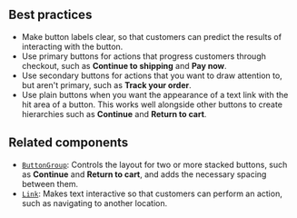 ## Best practices

- Make button labels clear, so that customers can predict the results of interacting with the button.
- Use primary buttons for actions that progress customers through checkout, such as **Continue to shipping** and **Pay now**.
- Use secondary buttons for actions that you want to draw attention to, but aren't primary, such as **Track your order**.
- Use plain buttons when you want the appearance of a text link with the hit area of a button. This works well alongside other buttons to create hierarchies such as **Continue** and **Return to cart**.

## Related components

- [`ButtonGroup`](https://github.com/Shopify/ui-extensions/tree/main/packages/checkout-ui-extensions/src/components/ButtonGroup): Controls the layout for two or more stacked buttons, such as **Continue** and **Return to cart**, and adds the necessary spacing between them.
- [`Link`](https://github.com/Shopify/ui-extensions/tree/main/packages/checkout-ui-extensions/src/components/Link): Makes text interactive so that customers can perform an action, such as navigating to another location.
